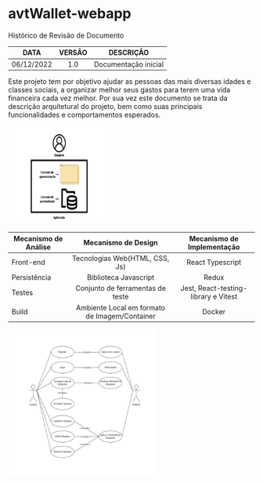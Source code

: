 # avtWallet-webapp

Histórico de Revisão de Documento

|DATA|VERSÃO|DESCRIÇÃO|
| :-: | :-: | :-: |
|06/12/2022|1.0|Documentação inicial|

Este projeto tem por objetivo ajudar as pessoas das mais diversas idades e classes sociais, a organizar melhor seus gastos para terem uma vida financeira cada vez melhor.
Por sua vez este documento se trata da descrição arquitetural do projeto, bem como suas principais funcionalidades e comportamentos esperados.

 <img src="/images/image1.png" width="200" height="200">

|Mecanismo de Análise|Mecanismo de Design|Mecanismo de Implementação|
| - | :-: | :-: |
|Front-end|Tecnologias Web(HTML, CSS, Js)|React Typescript|
|Persistência|Biblioteca Javascript|Redux|
|Testes|Conjunto de ferramentas de teste|Jest, React-testing-library e Vitest|
|Build|Ambiente Local em formato de Imagem/Container|Docker|

<img src="/images/diagram.png" width="300" height="300">
